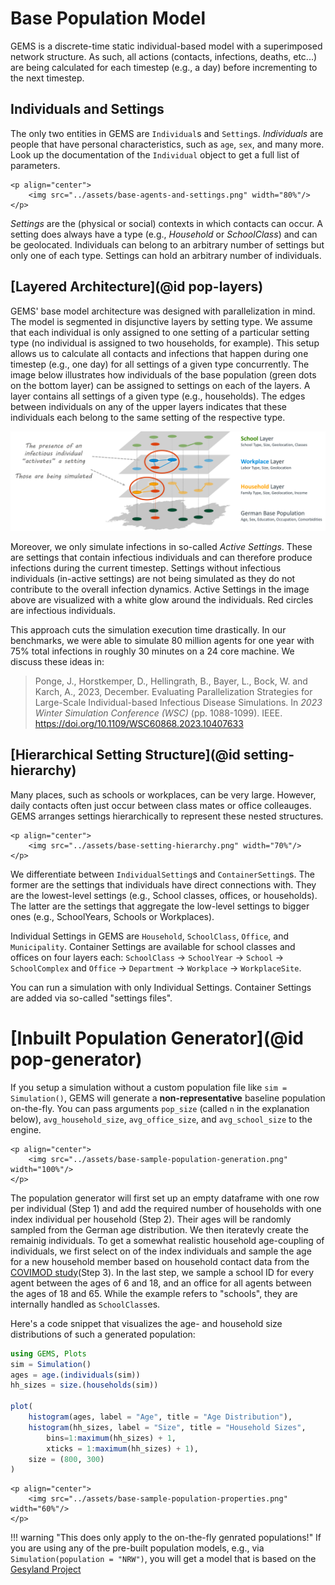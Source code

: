 # Base Population Model

GEMS is a discrete-time static individual-based model with a superimposed network structure.
As such, all actions (contacts, infections, deaths, etc...) are being calculated for each timestep (e.g., a day) before incrementing to the next timestep.

## Individuals and Settings

The only two entities in GEMS are `Individual`s and `Setting`s.
*Individuals* are people that have personal characteristics, such as `age`, `sex`, and many more.
Look up the documentation of the `Individual` object to get a full list of parameters.

```@raw html
<p align="center">
    <img src="../assets/base-agents-and-settings.png" width="80%"/>
</p>
```

*Settings* are the (physical or social) contexts in which contacts can occur.
A setting does always have a type (e.g., *Household* or *SchoolClass*) and can be geolocated.
Individuals can belong to an arbitrary number of settings but only one of each type.
Settings can hold an arbitrary number of individuals.


## [Layered Architecture](@id pop-layers)

GEMS' base model architecture was designed with parallelization in mind.
The model is segmented in disjunctive layers by setting type.
We assume that each individual is only assigned to one setting of a particular setting type (no individual is assigned to two households, for example).
This setup allows us to calculate all contacts and infections that happen during one timestep (e.g., one day) for all settings of a given type concurrently.
The image below illustrates how individuals of the base population (green dots on the bottom layer) can be assigned to settings on each of the layers.
A layer contains all settings of a given type (e.g., households).
The edges between individuals on any of the upper layers indicates that these individuals each belong to the same setting of the respective type.

![GEMS Base Population Model](./assets/base-population.png)

Moreover, we only simulate infections in so-called *Active Settings*.
These are settings that contain infectious individuals and can therefore produce infections during the current timestep.
Settings without infectious individuals (in-active settings) are not being simulated as they do not contribute to the overall infection dynamics.
Active Settings in the image above are visualized with a white glow around the individuals.
Red circles are infectious individuals.

This approach cuts the simulation execution time drastically.
In our benchmarks, we were able to simulate 80 million agents for one year with 75% total infections in roughly 30 minutes on a 24 core machine.
We discuss these ideas in:

> Ponge, J., Horstkemper, D., Hellingrath, B., Bayer, L., Bock, W. and Karch, A., 2023, December. Evaluating Parallelization Strategies for Large-Scale Individual-based Infectious Disease Simulations. In *2023 Winter Simulation Conference (WSC)* (pp. 1088-1099). IEEE. https://doi.org/10.1109/WSC60868.2023.10407633


## [Hierarchical Setting Structure](@id setting-hierarchy)

Many places, such as schools or workplaces, can be very large.
However, daily contacts often just occur between class mates or office colleauges.
GEMS arranges settings hierarchically to represent these nested structures.

```@raw html
<p align="center">
    <img src="../assets/base-setting-hierarchy.png" width="70%"/>
</p>
```

We differentiate between `IndividualSetting`s and `ContainerSetting`s.
The former are the settings that individuals have direct connections with.
They are the lowest-level settings (e.g., School classes, offices, or households).
The latter are the settings that aggregate the low-level settings to bigger ones (e.g., SchoolYears, Schools or Workplaces).

Individual Settings in GEMS are `Household`, `SchoolClass`, `Office`, and `Municipality`.
Container Settings are available for school classes and offices on four layers each:
`SchoolClass` -> `SchoolYear` -> `School` -> `SchoolComplex` and `Office` -> `Department` -> `Workplace` -> `WorkplaceSite`.

You can run a simulation with only Individual Settings.
Container Settings are added via so-called "settings files".


# [Inbuilt Population Generator](@id pop-generator)

If you setup a simulation without a custom population file like `sim = Simulation()`, GEMS will generate a **non-representative** baseline population on-the-fly.
You can pass arguments `pop_size` (called `n` in the explanation below), `avg_household_size`, `avg_office_size`, and `avg_school_size` to the engine.

```@raw html
<p align="center">
    <img src="../assets/base-sample-population-generation.png" width="100%"/>
</p>
```

The population generator will first set up an empty dataframe with one row per individual (Step 1) and add the required number of households with one index individual per household (Step 2).
Their ages will be randomly sampled from the German age distribution.
We then iteratevly create the remainig individuals.
To get a somewhat realistic household age-coupling of individuals, we first select on of the index individuals and sample the age for a new household member based on household contact data from the [COVIMOD study](https://bmcmedicine.biomedcentral.com/articles/10.1186/s12916-021-02139-6)(Step 3).
In the last step, we sample a school ID for every agent between the ages of 6 and 18, and an office for all agents between the ages of 18 and 65.
While the example refers to "schools", they are internally handled as `SchoolClass`es.

Here's a code snippet that visualizes the age- and household size distributions of such a generated population:

```julia
using GEMS, Plots
sim = Simulation()
ages = age.(individuals(sim))
hh_sizes = size.(households(sim))

plot(
    histogram(ages, label = "Age", title = "Age Distribution"),
    histogram(hh_sizes, label = "Size", title = "Household Sizes",
        bins=1:maximum(hh_sizes) + 1,
        xticks = 1:maximum(hh_sizes) + 1),
    size = (800, 300)
)
```

```@raw html
<p align="center">
    <img src="../assets/base-sample-population-properties.png" width="60%"/>
</p>
```

!!! warning "This does only apply to the on-the-fly genrated populations!"
    If you are using any of the pre-built population models, e.g., via `Simulation(population = "NRW")`, you will get a model that is based on the [Gesyland Project](https://gesyland.eu/)
